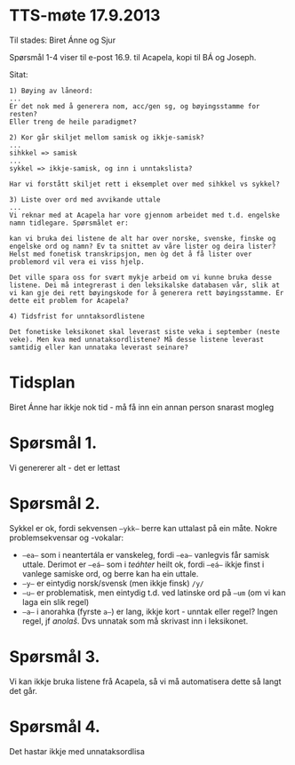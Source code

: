 # TTS-møte 17.9.2013

Til stades: Biret Ánne og Sjur

Spørsmål 1-4 viser til e-post 16.9. til Acapela, kopi til BÁ og Joseph.

Sitat:

```
1) Bøying av låneord:
...
Er det nok med å generera nom, acc/gen sg, og bøyingsstamme for resten?
Eller treng de heile paradigmet?

2) Kor går skiljet mellom samisk og ikkje-samisk?
...
sihkkel => samisk
...
sykkel => ikkje-samisk, og inn i unntakslista?

Har vi forstått skiljet rett i eksemplet over med sihkkel vs sykkel?

3) Liste over ord med avvikande uttale
...
Vi reknar med at Acapela har vore gjennom arbeidet med t.d. engelske
namn tidlegare. Spørsmålet er:

kan vi bruka dei listene de alt har over norske, svenske, finske og
engelske ord og namn? Ev ta snittet av våre lister og deira lister?
Helst med fonetisk transkripsjon, men òg det å få lister over
problemord vil vera ei viss hjelp.

Det ville spara oss for svært mykje arbeid om vi kunne bruka desse
listene. Dei må integrerast i den leksikalske databasen vår, slik at
vi kan gje dei rett bøyingskode for å generera rett bøyingsstamme. Er
dette eit problem for Acapela?

4) Tidsfrist for unntaksordlistene

Det fonetiske leksikonet skal leverast siste veka i september (neste
veke). Men kva med unnataksordlistene? Må desse listene leverast
samtidig eller kan unnataka leverast seinare?
```

# Tidsplan

Biret Ánne har ikkje nok tid - må få inn ein annan person snarast mogleg

# Spørsmål 1.

Vi genererer alt - det er lettast

# Spørsmål 2.

Sykkel er ok, fordi sekvensen `–ykk–` berre kan uttalast på ein måte.
Nokre problemsekvensar og -vokalar:
* `–ea–` som i neantertála er vanskeleg, fordi `–ea–` vanlegvis får samisk
  uttale. Derimot er `–eá–` som i *teáhter* heilt ok, fordi `–eá–`
  ikkje finst i vanlege samiske ord, og berre kan ha ein uttale.
* `–y–` er eintydig norsk/svensk (men ikkje finsk) `/y/`
* `–u–` er problematisk, men eintydig t.d. ved latinske ord på `–um` (om vi
  kan laga ein slik regel)
* `–a–` i anorahka (fyrste `a–`) er lang, ikkje kort - unntak eller regel?
  Ingen regel, jf *anolaš*. Dvs unnatak som må skrivast inn i leksikonet.

# Spørsmål 3.

Vi kan ikkje bruka listene frå Acapela, så vi må automatisera dette så langt
det går.

# Spørsmål 4.

Det hastar ikkje med unnataksordlisa
